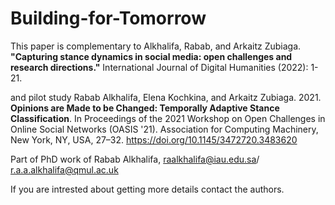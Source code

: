 # Building-for-Tomorrow

This paper is complementary to Alkhalifa, Rabab, and Arkaitz Zubiaga. **"Capturing stance dynamics in social media: open challenges and research directions."** International Journal of Digital Humanities (2022): 1-21.

and pilot study Rabab Alkhalifa, Elena Kochkina, and Arkaitz Zubiaga. 2021. **Opinions are Made to be Changed: Temporally Adaptive Stance Classification**. In Proceedings of the 2021 Workshop on Open Challenges in Online Social Networks (OASIS '21). Association for Computing Machinery, New York, NY, USA, 27–32. https://doi.org/10.1145/3472720.3483620


Part of PhD work of Rabab Alkhalifa, raalkhalifa@iau.edu.sa/ r.a.a.alkhalifa@qmul.ac.uk 

If you are intrested about getting more details contact the authors.
